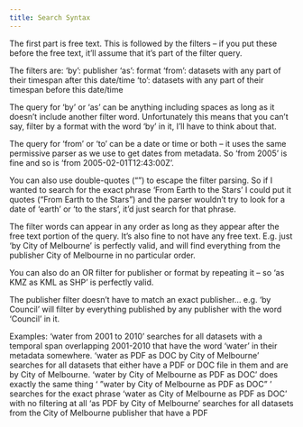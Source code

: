 ```yaml
---
title: Search Syntax
---
```

The first part is free text. This is followed by the filters – if you put these before the free text, it’ll assume that it’s part of the filter query.

The filters are:
‘by’: publisher
‘as’: format
‘from’: datasets with any part of their timespan after this date/time
‘to’: datasets with any part of their timespan before this date/time

The query for ‘by’ or ‘as’ can be anything including spaces as long as it doesn’t include another filter word. Unfortunately this means that you can’t say, filter by a format with the word ‘by’ in it, I’ll have to think about that.

The query for ‘from’ or ‘to’ can be a date or time or both – it uses the same permissive parser as we use to get dates from metadata. So ‘from 2005’ is fine and so is ‘from 2005-02-01T12:43:00Z’.

You can also use double-quotes (“”) to escape the filter parsing. So if I wanted to search for the exact phrase ‘From Earth to the Stars’ I could put it quotes (“From Earth to the Stars”) and the parser wouldn’t try to look for a date of ‘earth’ or ‘to the stars’, it’d just search for that phrase.

The filter words can appear in any order as long as they appear after the free text portion of the query. It’s also fine to not have any free text. E.g. just ‘by City of Melbourne’ is perfectly valid, and will find everything from the publisher City of Melbourne in no particular order.

You can also do an OR filter for publisher or format by repeating it – so ‘as KMZ as KML as SHP’ is perfectly valid.

The publisher filter doesn’t have to match an exact publisher… e.g. ‘by Council’ will filter by everything published by any publisher with the word ‘Council’ in it.

Examples:
‘water from 2001 to 2010’ searches for all datasets with a temporal span overlapping 2001-2010 that have the word ‘water’ in their metadata somewhere.
‘water as PDF as DOC by City of Melbourne’ searches for all datasets that either have a PDF or DOC file in them and are by City of Melbourne.
‘water by City of Melbourne as PDF as DOC’ does exactly the same thing
‘ ”water by City of Melbourne as PDF as DOC” ’ searches for the exact phrase ‘water as City of Melbourne as PDF as DOC’ with no filtering at all
‘as PDF by City of Melbourne’ searches for all datasets from the City of Melbourne publisher that have a PDF
